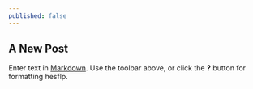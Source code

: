 ```yaml
---
published: false
---
```

## A New Post

Enter text in [Markdown](http://daringfireball.net/projects/markdown/). Use the toolbar above, or click the **?** button for formatting hesflp.
